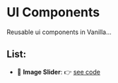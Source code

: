 # UI Components

Reusable ui components in Vanilla...

## List:

* :link: __Image Slider__: :point_right: [see code](src/js/slider/)
